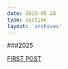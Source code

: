 ```yaml
---
date: 2019-05-28
type: section
layout: 'archives'
---
```


###2025

[FIRST POST](https://jjasser.github.io/posts/first-post-test/)